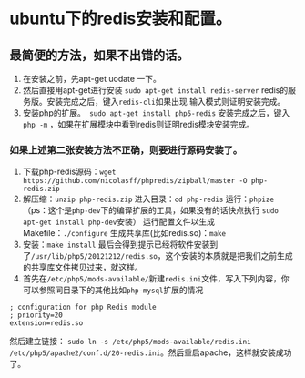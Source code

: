    # ubuntu下的redis安装和配置。
   
   ## 最简便的方法，如果不出错的话。
   
  1. 在安装之前，先apt-get uodate 一下。
  2. 然后直接用apt-get进行安装 `sudo apt-get install redis-server` redis的服务版。安装完成之后，键入`redis-cli`如果出现 输入模式则证明安装完成。
  3. 安装php的扩展。` sudo apt-get install php5-redis` 安装完成之后，键入` php -m` ，如果在扩展模块中看到redis则证明redis模块安装完成。
 ### 如果上述第二张安装方法不正确，则要进行源码安装了。
 1. 下载php-redis源码：`wget https://github.com/nicolasff/phpredis/zipball/master -O php-redis.zip`
 2. 解压缩：`unzip php-redis.zip`
 进入目录：`cd php-redis`
 运行：`phpize` （ps：这个是`php-dev`下的编译扩展的工具，如果没有的话快点执行 `sudo apt-get install php-dev`安装）
 运行配置文件以生成Makefile：`./configure`
 生成共享库(比如redis.so)：`make`
 3. 安装：`make install`
 最后会得到提示已经将软件安装到了`/usr/lib/php5/20121212/redis.so`，这个安装的本质就是把我们之前生成的共享库文件拷贝过来，就这样。
 4. 首先在`/etc/php5/mods-available/`新建`redis.ini`文件，写入下列内容，你可以参照同目录下的其他比如`php-mysql`扩展的情况

 ```
 ; configuration for php Redis module
 ; priority=20
 extension=redis.so
 ```
 然后建立链接：
 `sudo ln -s /etc/php5/mods-available/redis.ini /etc/php5/apache2/conf.d/20-redis.ini`。然后重启apache，这样就安装成功了。
